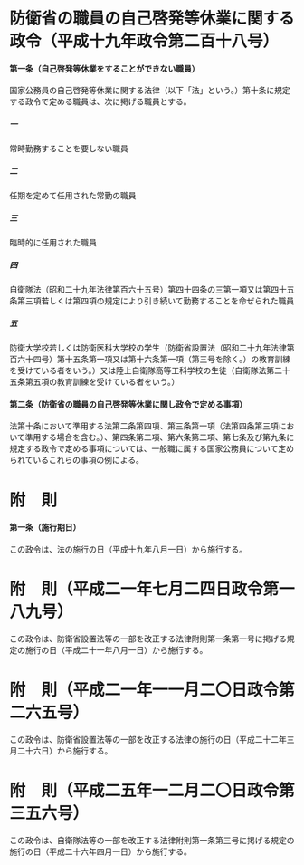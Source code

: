 # 防衛省の職員の自己啓発等休業に関する政令（平成十九年政令第二百十八号）
#### 第一条（自己啓発等休業をすることができない職員）
国家公務員の自己啓発等休業に関する法律（以下「法」という。）第十条に規定する政令で定める職員は、次に掲げる職員とする。
##### 一
常時勤務することを要しない職員
##### 二
任期を定めて任用された常勤の職員
##### 三
臨時的に任用された職員
##### 四
自衛隊法（昭和二十九年法律第百六十五号）第四十四条の三第一項又は第四十五条第三項若しくは第四項の規定により引き続いて勤務することを命ぜられた職員
##### 五
防衛大学校若しくは防衛医科大学校の学生（防衛省設置法（昭和二十九年法律第百六十四号）第十五条第一項又は第十六条第一項（第三号を除く。）の教育訓練を受けている者をいう。）又は陸上自衛隊高等工科学校の生徒（自衛隊法第二十五条第五項の教育訓練を受けている者をいう。）
#### 第二条（防衛省の職員の自己啓発等休業に関し政令で定める事項）
法第十条において準用する法第二条第四項、第三条第一項（法第四条第三項において準用する場合を含む。）、第四条第二項、第六条第二項、第七条及び第九条に規定する政令で定める事項については、一般職に属する国家公務員について定められているこれらの事項の例による。
# 附　則
#### 第一条（施行期日）
この政令は、法の施行の日（平成十九年八月一日）から施行する。
# 附　則（平成二一年七月二四日政令第一八九号）
この政令は、防衛省設置法等の一部を改正する法律附則第一条第一号に掲げる規定の施行の日（平成二十一年八月一日）から施行する。
# 附　則（平成二一年一一月二〇日政令第二六五号）
この政令は、防衛省設置法等の一部を改正する法律の施行の日（平成二十二年三月二十六日）から施行する。
# 附　則（平成二五年一二月二〇日政令第三五六号）
この政令は、自衛隊法等の一部を改正する法律附則第一条第三号に掲げる規定の施行の日（平成二十六年四月一日）から施行する。
